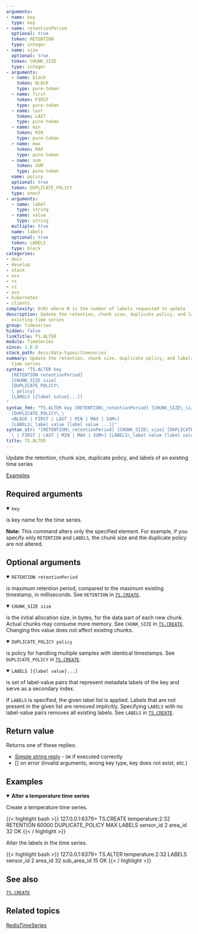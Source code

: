```yaml
---
arguments:
- name: key
  type: key
- name: retentionPeriod
  optional: true
  token: RETENTION
  type: integer
- name: size
  optional: true
  token: CHUNK_SIZE
  type: integer
- arguments:
  - name: block
    token: BLOCK
    type: pure-token
  - name: first
    token: FIRST
    type: pure-token
  - name: last
    token: LAST
    type: pure-token
  - name: min
    token: MIN
    type: pure-token
  - name: max
    token: MAX
    type: pure-token
  - name: sum
    token: SUM
    type: pure-token
  name: policy
  optional: true
  token: DUPLICATE_POLICY
  type: oneof
- arguments:
  - name: label
    type: string
  - name: value
    type: string
  multiple: true
  name: labels
  optional: true
  token: LABELS
  type: block
categories:
- docs
- develop
- stack
- oss
- rs
- rc
- oss
- kubernetes
- clients
complexity: O(N) where N is the number of labels requested to update
description: Update the retention, chunk size, duplicate policy, and labels of an
  existing time series
group: timeseries
hidden: false
linkTitle: TS.ALTER
module: TimeSeries
since: 1.0.0
stack_path: docs/data-types/timeseries
summary: Update the retention, chunk size, duplicate policy, and labels of an existing
  time series
syntax: "TS.ALTER key 
  [RETENTION retentionPeriod] 
  [CHUNK_SIZE size] 
  [DUPLICATE_POLICY\
  \ policy] 
  [LABELS [{label value}...]]
"
syntax_fmt: "TS.ALTER key [RETENTION\_retentionPeriod] [CHUNK_SIZE\_size]
  [DUPLICATE_POLICY\_\
  <BLOCK | FIRST | LAST | MIN | MAX | SUM>]
  [LABELS\_label value [label value ...]]"
syntax_str: "[RETENTION\_retentionPeriod] [CHUNK_SIZE\_size] [DUPLICATE_POLICY\_<BLOCK\
  \ | FIRST | LAST | MIN | MAX | SUM>] [LABELS\_label value [label value ...]]"
title: TS.ALTER
---
```


Update the retention, chunk size, duplicate policy, and labels of an existing time series

[Examples](#examples)

## Required arguments

<details open><summary><code>key</code></summary> 

is key name for the time series.
</details>

<note><b>Note:</b> This command alters only the specified element. For example, if you specify only `RETENTION` and `LABELS`, the chunk size and the duplicate policy are not altered. </note>

## Optional arguments

<details open><summary><code>RETENTION retentionPeriod</code></summary>

is maximum retention period, compared to the maximum existing timestamp, in milliseconds. See `RETENTION` in [`TS.CREATE`](/commands/ts.create).
</details>

<details open><summary><code>CHUNK_SIZE size</code></summary> 

is the initial allocation size, in bytes, for the data part of each new chunk. Actual chunks may consume more memory. See `CHUNK_SIZE` in [`TS.CREATE`](/commands/ts.create). Changing this value does not affect existing chunks.
</details>

<details open><summary><code>DUPLICATE_POLICY policy</code></summary> 

is policy for handling multiple samples with identical timestamps. See `DUPLICATE_POLICY` in [`TS.CREATE`](/commands/ts.create).
</details>

<details open><summary><code>LABELS [{label value}...]</code></summary> 

is set of label-value pairs that represent metadata labels of the key and serve as a secondary index.

If `LABELS` is specified, the given label list is applied. Labels that are not present in the given list are removed implicitly. Specifying `LABELS` with no label-value pairs removes all existing labels. See `LABELS` in [`TS.CREATE`](/commands/ts.create).
</details>

## Return value

Returns one of these replies:

- [Simple string reply](/docs/reference/protocol-spec#simple-strings) - `OK` if executed correctly
- [] on error (invalid arguments, wrong key type, key does not exist, etc.)

## Examples

<details open><summary><b>Alter a temperature time series</b></summary>

Create a temperature time series.

{{< highlight bash >}}
127.0.0.1:6379> TS.CREATE temperature:2:32 RETENTION 60000 DUPLICATE_POLICY MAX LABELS sensor_id 2 area_id 32
OK
{{< / highlight >}}

Alter the labels in the time series.

{{< highlight bash >}}
127.0.0.1:6379> TS.ALTER temperature:2:32 LABELS sensor_id 2 area_id 32 sub_area_id 15
OK
{{< / highlight >}}
</details>

## See also

[`TS.CREATE`](/commands/ts.create) 

## Related topics

[RedisTimeSeries](/docs/stack/timeseries)
